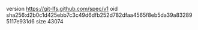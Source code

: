 version https://git-lfs.github.com/spec/v1
oid sha256:d2b0c1d425ebb7c3c49d6dfb252d782dfaa4565f8eb5da39a832895117e931d6
size 43074
